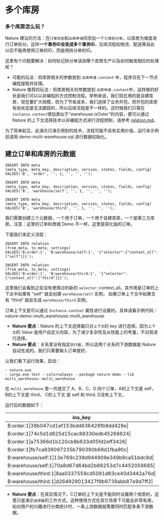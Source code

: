 # 多个库房

### 多个库房怎么玩？

Nature 建议的方法：在`订单状态`和`出库申请`间添加一个`订单拆分单`，以库房为维度进行订单拆分。这样**一个事务ID会变成多个事务ID**，后续流程如物流、配送等自此以后不能再使用订单的ID，而是用拆分单的ID。

这里有个问题要解决：如何标记拆分单该由哪个库房生产以及如何触发相应的处理呢？

- 可能的玩法：将库房相关的参数放到 `出库申请.content` 中，程序员在下一节点编程提取并处理。
- Nature 推荐的玩法：将库房相关的参数放到 `出库申请.context`中，这样做的好处是我们可以以非编程的方式控制流程。举例来说，我们现在用的是自建库房，现在要扩大规模，但为了节省成本，我们选择了业务外包，而外包的库房有些状态是无法跟踪的，所以后续流程是不一样的。这时候我们只需在`instance.context`增加类似于“warehouse.isOuter”的内容，便可以通过 Nature 的上下文选择技术以非编程方式进行流程控制，请参考 [relation.md](https://github.com/llxxbb/Nature/blob/master/doc/ZH/help/relation.md)。

为了简单起见，此演示只演示用到的技术，流程可能不具有实用价值。运行本示例前请用 demo-multi-warehouse.sql 进行数据初始化。

## 建立订单和库房的元数据

```mysql
INSERT INTO meta
(meta_type, meta_key, description, version, states, fields, config)
VALUES('B', 'order', '', 1, '', '', '');

INSERT INTO meta
(meta_type, meta_key, description, version, states, fields, config)
VALUES('B', 'warehouse/self', '', 1, '', '', '');

INSERT INTO meta
(meta_type, meta_key, description, version, states, fields, config)
VALUES('B', 'warehouse/third', '', 1, '', '', '');
```

我们需要创建三个元数据，一个用于订单，一个用于自建库房，一个是第三方库房。注意：这里的订单和商城 Demo 不一样，这里是简化版的订单。

下面我们来定义流程：

```mysql
INSERT INTO relation
(from_meta, to_meta, settings)
VALUES('B:order:1', 'B:warehouse/self:1', '{"selector":{"context_all":["self"]}}');

INSERT INTO relation
(from_meta, to_meta, settings)
VALUES('B:order:1', 'B:warehouse/third:1', '{"selector":{"context_all":["third"]}}');
```

这里我们会看到之前没有使用过的新的 `selector`: context_all。其作用是订单的上下文中如果有 “self” 就会创建 `warehouse/self` 实例， 如果订单上下文中如果含有 “third” 就会生成 `warehouse/third` 实例。

订单上下文是可以通过 `Instance.context` 属性进行设置的。具体请看示例代码：nature-demo::multi_warehouse::multi_warehouse

- **Nature 要点**：Nature 的上下文选择器只对`上下文`的 key 进行选择。因为`上下文`的 Value 是用户自定义内容，为了减少复杂性及从性能上的考量，不对其进行选择。
- **Nature 要点**：关系里没有指定`执行器`，所以这两个关系的下游数据是 Nature 自动生成的。我们只需要输入订单就好。

让我们看下运行效果，启动：

```shell
- nature.exe
- cargo.exe test --color=always --package nature-demo --lib multi_warehouse::multi_warehouse
```

在 `multi_warehouse` 里一共提交了 A、B、C、D 四个订单，A的上下文是 self， B的上下文是 third， C的上下文 是 self 和 third.  D没有上下文。

运行后的数据如下：

| ins_key                                                 | content | context                         | from_key                                         |
| ------------------------------------------------------- | ------- | ------------------------------- | ------------------------------------------------ |
| B:order:1\|38b047cd1ef153bdd636426fb9dd428e\|           | "D"     |                                 |                                                  |
| B:order:1\|74c5d1d825d15cac88330edb45268624\|           | "C"     | {"self":"self","third":"third"} |                                                  |
| B:order:1\|a75366d1b120cb8b633d05fd2eff3426\|           | "B"     | {"third":"third"}               |                                                  |
| B:order:1\|fb7ca936097235b790390b68d1fba90c\|           | "A"     | {"self":"self"}                 |                                                  |
| B:warehouse/self:1\|13e769c238d944909e349b9ca51bdc8d\|  |         |                                 | B:order:1\|fb7ca936097235b790390b68d1fba90c\|\|0 |
| B:warehouse/self:1\|70a8d67d64bd2b86253d7c4452056685\|  |         |                                 | B:order:1\|74c5d1d825d15cac88330edb45268624\|\|0 |
| B:warehouse/third:1\|8aa0337559cd5091d83ce40d3442a76d\| |         |                                 | B:order:1\|74c5d1d825d15cac88330edb45268624\|\|0 |
| B:warehouse/third:1\|d264929013427f9b9739abb87e9d7ff2\| |         |                                 | B:order:1\|a75366d1b120cb8b633d05fd2eff3426\|\|0 |

- **Nature 要点**：在真实情况下，C订单的上下文是不能同时设置两个库房的，这里只是演示`选择器`的工作方式。这种使用方式在其它场景下可能会非常有用，如对用户的兴趣进行分类统计时，一条上游数据就需要同时匹配多条下游数据。